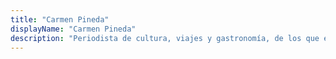 ```yaml
---
title: "Carmen Pineda"
displayName: "Carmen Pineda"
description: "Periodista de cultura, viajes y gastronomía, de los que escribe en diversos medios españoles y extranjeros de Latinoamérica. Crítica de cine desde hace 30 años, ha colaborado con El Mundo y Diario 16. Ha escrito en diversos medios franceses e italianos. Es también politóloga, especializada en relaciones internacionales."
---
```



